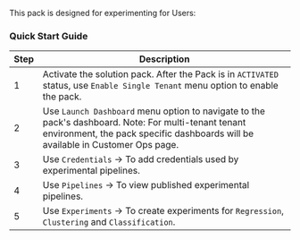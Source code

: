 This pack is designed for experimenting for Users:
 


### Quick Start Guide  
   
| Step | Description                                                                                                                                                                            |  
|----|------------------------------------------------------------------------------------------------------------------------------------------------------------------------------------------|  
| 1  | Activate the solution pack. After the Pack is in `ACTIVATED` status, use `Enable Single Tenant` menu option to enable the pack.                                                          |  
| 2  | Use `Launch Dashboard` menu option to navigate to the pack's dashboard. Note: For multi-tenant tenant environment, the pack specific dashboards will be available in Customer Ops page.  |
| 3  | Use `Credentials` ->  To add credentials used by experimental pipelines.                                                                                                                 |
| 4  | Use `Pipelines` -> To view published experimental pipelines.                                                                                                                             |
| 5  | Use `Experiments` ->  To create experiments for `Regression`, `Clustering` and `Classification`.                                                                                         |   
                                                                                           
